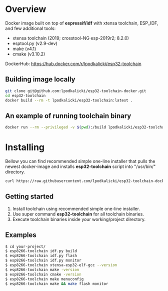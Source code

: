 # Overview

Docker image built on top of **espressif/idf** with xtensa toolchain, ESP_IDF, and few additional tools:
* xtensa toolchain (2019; crosstool-NG esp-2019r2; 8.2.0)
* esptool.py (v2.9-dev)
* make (v4.1)
* cmake (v3.10.2)

DockerHub: https://hub.docker.com/r/lpodkalicki/esp32-toolchain

## Building image locally

```bash
git clone git@github.com:lpodkalicki/esp32-toolchain-docker.git
cd esp32-toolchain
docker build --rm -t lpodkalicki/esp32-toolchain:latest .
```

## An example of running toolchain binary

```bash
docker run --rm --privileged -v $(pwd):/build lpodkalicki/esp32-toolchain xtensa-esp32-elf-gcc --version
```

# Installing

Bellow you can find recommended simple one-line installer that pulls the newest docker-image and installs **esp32-toolchain** script into "/usr/bin/" directory.

```bash
curl https://raw.githubusercontent.com/lpodkalicki/esp32-toolchain-docker/master/install.sh | bash -s --
```

## Getting started

1. Install toolchain using recommended simple one-line installer.
2. Use super command **esp32-toolchain** for all toolchain binaries. 
3. Execute toolchain binaries inside your working/project directory. 

## Examples

```bash
$ cd your-project/
$ esp8266-toolchain idf.py build
$ esp8266-toolchain idf.py flash
$ esp8266-toolchain idf.py monitor
$ esp8266-toolchain xtensa-esp32-elf-gcc --version
$ esp8266-toolchain make -version
$ esp8266-toolchain cmake -version
$ esp8266-toolchain make menuconfig
$ esp8266-toolchain make && make flash monitor
```
